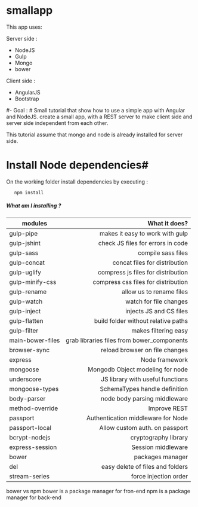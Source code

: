 # smallapp

This app uses: 

Server side :
 - NodeJS
 - Gulp
 - Mongo
 - bower

Client side :
 - AngularJS
 - Bootstrap


#- Goal : #
Small tutorial that show how to use a simple app with
Angular and NodeJS.
create a small app, with a REST server to make client side and server side independent from each other. 


This tutorial assume that mongo and node is already installed for server side.

# Install Node dependencies#
On the working folder install dependencies by executing :
```
   npm install
```

##### What am I installing ?

| modules      	| What it does? | 
| ------------- |-------------:|
| gulp-pipe 	| makes it easy to work with gulp |
| gulp-jshint   | check JS files for errors in code |
| gulp-sass    	| compile sass files |
| gulp-concat 	| concat files for distribution |
| gulp-uglify	| compress js files for distribution |
| gulp-minify-css| compress css files for distribution|
| gulp-rename   | allow us to rename files |
| gulp-watch 	| watch for file changes |
| gulp-inject 	| injects JS and CS files |
| gulp-flatten  | build folder without relative paths |
| gulp-filter 	| makes filtering easy |
| main-bower-files| grab libraries files from bower_components |
| browser-sync  | reload browser on file changes |
| express 		| Node framework |
| mongoose 		| Mongodb Object modeling for node |
| underscore 	| JS library with useful functions |
| mongoose-types| SchemaTypes handle definition |
| body-parser 	| node body parsing middleware |
| method-override | Improve REST |
| passport 		| Authentication middleware for Node |
| passport-local | Allow custom auth. on passport |
| bcrypt-nodejs | cryptography library |
| express-session | Session middleware |
| bower 		| packages manager |
| del			| easy delete of files and folders |
| stream-series | force injection order |

bower vs npm
bower is a package manager for fron-end
npm is a package manager for back-end